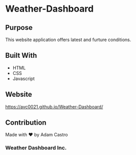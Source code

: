 # Weather-Dashboard

## Purpose
This website application offers latest and furture conditions.

## Built With
* HTML
* CSS
* Javascript

## Website
https://avc0021.github.io/Weather-Dashboard/

## Contribution
Made with ❤️ by Adam Castro

### Weather Dashboard Inc.
